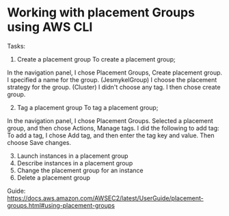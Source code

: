 # Working with placement Groups using AWS CLI

Tasks:
1. Create a placement group
To create a placement group;

In the navigation panel, I chose Placement Groups, Create placement group.
I specified a name for the group. (JesmykelGroup)
I choose the placement strategy for the group. (Cluster)
I didn't choose any tag.
I then chose create group.

2. Tag a placement group
To tag a placement group;

In the navigation panel, I chose Placement Groups.
Selected a placement group, and then chose Actions, Manage tags.
I did the following to add tag:
To add a tag, I chose Add tag, and then enter the tag key and value. 
Then choose Save changes.

3. Launch instances in a placement group
4. Describe instances in a placement group
5. Change the placement group for an instance
6. Delete a placement group


Guide:
https://docs.aws.amazon.com/AWSEC2/latest/UserGuide/placement-groups.html#using-placement-groups
